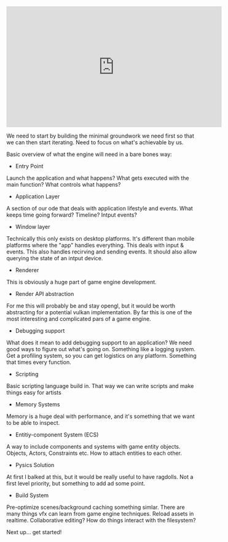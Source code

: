 <iframe width="560" height="315" src="https://www.youtube.com/embed/etdSXlVjXss" frameborder="0" allow="accelerometer; autoplay; clipboard-write; encrypted-media; gyroscope; picture-in-picture" allowfullscreen></iframe>


We need to start by building the minimal groundwork we need first so that we can then start iterating. Need to focus on what's achievable by us. 

Basic overview of what the engine will need in a bare bones way:

* Entry Point

Launch the application and what happens? What gets executed with the main function? What controls what happens?

* Application Layer

A section of our ode that deals with application lifestyle and events. What keeps time going forward? Timeline? Intput events?

* Window layer

Technically this only exists on desktop platforms. It's different than mobile platforms where the "app" handles everything. This deals with input & events. This also handles recirving and sending events. It should also allow querying the state of an intput device. 

* Renderer 

This is obviously a huge part of game engine development.

* Render API abstraction

For me this will probably be and stay opengl, but it would be worth abstracting for a potential vulkan implementation. By far this is one of the most interesting and complicated pars of a game engine. 

* Debugging support

What does it mean to add debugging support to an application? We need good ways to figure out what's going on. Something like a logging system. Get a profiling system, so you can get logistics on any platform. Something that times every function. 

* Scripting 

Basic scripting language build in. That way we can write scripts and make things easy for artists

* Memory Systems

Memory is a huge deal with performance, and it's something that we want to be able to inspect. 

* Entitiy-component System (ECS)

A way to include components and systems with game entity objects. Objects, Actors, Constraints etc. How to attach entities to each other. 

* Pysics Solution 

At first I balked at this, but it would be really useful to have ragdolls. Not a first level priority, but something to add ad some point. 

* Build System

Pre-optimize scenes/background caching something simlar. There are many things vfx can learn from game engine techniques. Reload assets in realtime. Collaborative editing? How do things interact with the filesystem?

Next up... get started!
